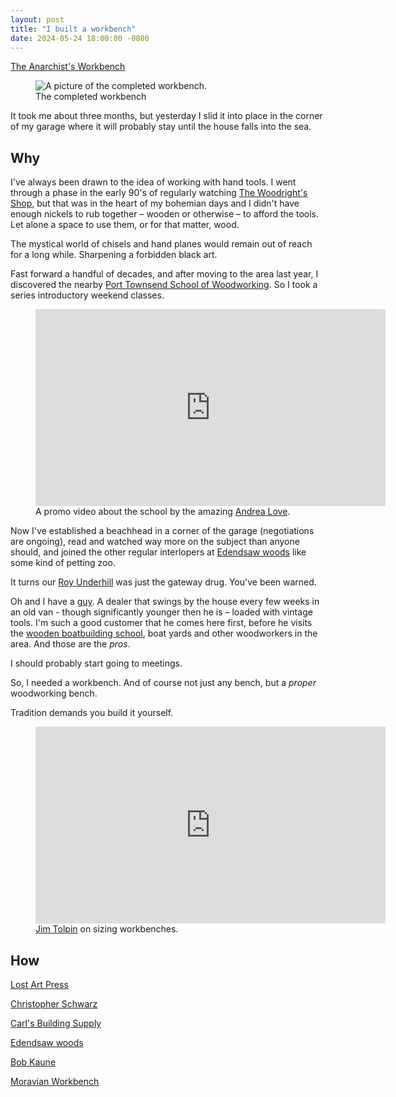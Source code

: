 ```yaml
---
layout: post
title: "I built a workbench"
date: 2024-05-24 18:00:00 -0800
---
```



[The Anarchist's Workbench](https://lostartpress.com/collections/workbenches/products/the-anarchists-workbench)

<figure>
	<img title="The completed workbench" alt="A picture of the completed workbench." srcset="https://hishma.imgix.net/dbc/IMG_6339.jpg?w=740&dpr=1 1x, https://hishma.imgix.net/dbc/IMG_6339.jpg?w=740&dpr=2 2x, https://hishma.imgix.net/dbc/IMG_6339.jpg?w=740&dpr=3 3x" src="https://hishma.imgix.net/dbc/IMG_6339.jpg?w=740">
	<figcaption>The completed workbench</figcaption>
</figure>



It took me about three months, but yesterday I slid it into place in the corner of my garage where it will probably stay until the house falls into the sea.

## Why

I've always been drawn to the idea of working with hand tools. I went through a phase in the early 90's of regularly watching [The Woodright's Shop](https://www.pbs.org/show/woodwrights-shop/), but that was in the heart of my bohemian days and I didn't have enough nickels to rub together – wooden or otherwise – to afford the tools. Let alone a space to use them, or for that matter, wood.

The mystical world of chisels and hand planes would remain out of reach for a long while. Sharpening a forbidden black art.

Fast forward a handful of decades, and after moving to the area last year, I discovered the nearby [Port Townsend School of Woodworking](https://www.ptwoodschool.org/our-story). So I took a series  introductory weekend classes.

<figure>
<iframe width="560" height="315" src="https://www.youtube.com/embed/PxPHvyMcnKk?si=NA1CCgJAbdgWhaE-" title="YouTube video player" frameborder="0" allow="accelerometer; autoplay; clipboard-write; encrypted-media; gyroscope; picture-in-picture; web-share" referrerpolicy="strict-origin-when-cross-origin" allowfullscreen></iframe>
<figcaption>A promo video about the school by the amazing <a href="http://www.andreaanimates.com/about-1">Andrea Love</a>.</figcaption>
</figure>

Now I've established a beachhead in a corner of the garage (negotiations are ongoing), read and watched way more on the subject than anyone should, and joined the other regular interlopers at [Edendsaw woods](https://www.youtube.com/watch?v=3MtSYeiJ0Vc&t=60s) like some kind of petting zoo.

 It turns our [Roy Underhill](https://www.youtube.com/watch?v=Au1TbIyLcPU) was just the gateway drug. You've been warned.

Oh and I have a [guy](https://www.antique-used-tools.com/bob_who.htm). A dealer that swings by the house every few weeks in an old van - though significantly younger then he is – loaded with vintage tools. I'm such a good customer that he comes here first, before he visits the [wooden boatbuilding school](https://nwswb.edu), boat yards and other woodworkers in the area. And those are the _pros_.

I should probably start going to meetings.

So, I needed a workbench. And of course not just any bench, but a _proper_ woodworking bench.

Tradition demands you build it yourself.



<figure>
<iframe width="560" height="315" src="https://www.youtube.com/embed/bBS5-AV81lg?si=XMVWkyTiV2zbF_Dh" title="YouTube video player" frameborder="0" allow="accelerometer; autoplay; clipboard-write; encrypted-media; gyroscope; picture-in-picture; web-share" referrerpolicy="strict-origin-when-cross-origin" allowfullscreen></iframe>
<figcaption><a href="https://blog.lostartpress.com/2017/03/18/meet-the-author-jim-tolpin/">Jim Tolpin</a> on sizing workbenches.</figcaption>
</figure>

## How

[Lost Art Press](https://lostartpress.com)

[Christopher Schwarz](https://christophermschwarz.com/about)

[Carl's Building Supply](https://www.carlsbuildingsupply.com)

[Edendsaw woods](http://www.edensaw.com)

[Bob Kaune](https://www.antique-used-tools.com/bob_who.htm)

[Moravian Workbench ](https://woodandshop.com/moravian-workbench-tour/)